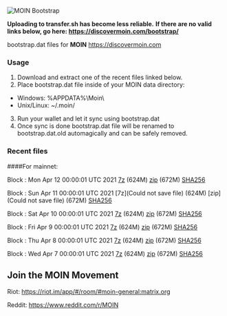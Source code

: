 ![MOIN Bootstrap](https://i.imgur.com/KjM1jMp.jpg)

**Uploading to transfer.sh has become less reliable.**
**If there are no valid links below, go here: https://discovermoin.com/bootstrap/**

bootstrap.dat files for **MOIN** https://discovermoin.com

### Usage

1. Download and extract one of the recent files linked below.
2. Place bootstrap.dat file inside of your MOIN data directory:
 - Windows: %APPDATA%\Moin\
 - Unix/Linux: ~/.moin/
3. Run your wallet and let it sync using bootstrap.dat
4. Once sync is done bootstrap.dat file will be renamed to bootstrap.dat.old automagically and can be safely removed.


### Recent files

####For mainnet:

Block : Mon Apr 12 00:00:01 UTC 2021 [7z](https://transfer.sh/p24At/bootstrap.dat.20210412.7z) (624M) [zip](https://transfer.sh/ZBitx/bootstrap.dat.20210412.zip) (672M) [SHA256](https://transfer.sh/59XYi/sha256.txt)

Block : Sun Apr 11 00:00:01 UTC 2021 [7z](Could not save file) (624M) [zip](Could not save file) (672M) [SHA256](https://transfer.sh/Db7Os/sha256.txt)

Block : Sat Apr 10 00:00:01 UTC 2021 [7z](https://transfer.sh/sABeE/bootstrap.dat.20210410.7z) (624M) [zip](https://transfer.sh/16kXwA/bootstrap.dat.20210410.zip) (672M) [SHA256](https://transfer.sh/Zesnq/sha256.txt)

Block : Fri Apr  9 00:00:01 UTC 2021 [7z](https://transfer.sh/aovHE/bootstrap.dat.20210409.7z) (624M) [zip](https://transfer.sh/69cgd/bootstrap.dat.20210409.zip) (672M) [SHA256](https://transfer.sh/cagFG/sha256.txt)

Block : Thu Apr  8 00:00:01 UTC 2021 [7z](https://transfer.sh/9kjkj/bootstrap.dat.20210408.7z) (624M) [zip](https://transfer.sh/5zZQU/bootstrap.dat.20210408.zip) (672M) [SHA256](https://transfer.sh/nvtwY/sha256.txt)

Block : Wed Apr  7 00:00:01 UTC 2021 [7z](https://transfer.sh/uZcjZ/bootstrap.dat.20210407.7z) (624M) [zip](https://transfer.sh/8oZ8i/bootstrap.dat.20210407.zip) (672M) [SHA256](https://transfer.sh/Jlhzl/sha256.txt)

## Join the MOIN Movement

Riot: https://riot.im/app/#/room/#moin-general:matrix.org

Reddit: https://www.reddit.com/r/MOIN
